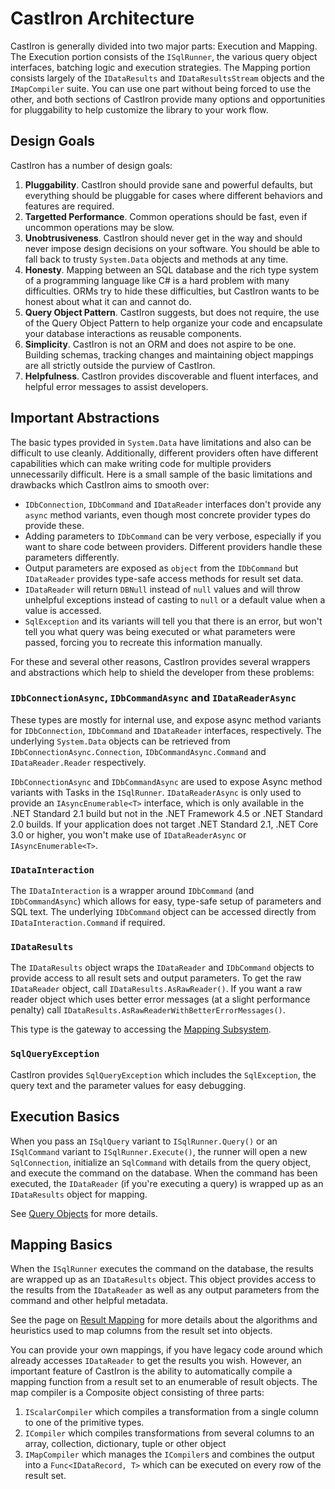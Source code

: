 # CastIron Architecture

CastIron is generally divided into two major parts: Execution and Mapping. The Execution portion consists of the `ISqlRunner`, the various query object interfaces, batching logic and execution strategies. The Mapping portion consists largely of the `IDataResults` and `IDataResultsStream` objects and the `IMapCompiler` suite. You can use one part without being forced to use the other, and both sections of CastIron provide many options and opportunities for pluggability to help customize the library to your work flow.

## Design Goals

CastIron has a number of design goals:

1. **Pluggability**. CastIron should provide sane and powerful defaults, but everything should be pluggable for cases where different behaviors and features are required.
1. **Targetted Performance**. Common operations should be fast, even if uncommon operations may be slow.
1. **Unobtrusiveness**. CastIron should never get in the way and should never impose design decisions on your software. You should be able to fall back to trusty `System.Data` objects and methods at any time.
1. **Honesty**. Mapping between an SQL database and the rich type system of a programming language like C# is a hard problem with many difficulties. ORMs try to hide these difficulties, but CastIron wants to be honest about what it can and cannot do.
1. **Query Object Pattern**. CastIron suggests, but does not require, the use of the Query Object Pattern to help organize your code and encapsulate your database interactions as reusable components.
1. **Simplicity**. CastIron is not an ORM and does not aspire to be one. Building schemas, tracking changes and maintaining object mappings are all strictly outside the purview of CastIron.
1. **Helpfulness**. CastIron provides discoverable and fluent interfaces, and helpful error messages to assist developers.

## Important Abstractions

The basic types provided in `System.Data` have limitations and also can be difficult to use cleanly. Additionally, different providers often have different capabilities which can make writing code for multiple providers unnecessarily difficult. Here is a small sample of the basic limitations and drawbacks which CastIron aims to smooth over:

* `IDbConnection`, `IDbCommand` and `IDataReader` interfaces don't provide any `async` method variants, even though most concrete provider types do provide these.
* Adding parameters to `IDbCommand` can be very verbose, especially if you want to share code between providers. Different providers handle these parameters differently.
* Output parameters are exposed as `object` from the `IDbCommand` but `IDataReader` provides type-safe access methods for result set data.
* `IDataReader` will return `DBNull` instead of `null` values and will throw unhelpful exceptions instead of casting to `null` or a default value when a value is accessed.
* `SqlException` and its variants will tell you that there is an error, but won't tell you what query was being executed or what parameters were passed, forcing you to recreate this information manually.

For these and several other reasons, CastIron provides several wrappers and abstractions which help to shield the developer from these problems:

### `IDbConnectionAsync`, `IDbCommandAsync` and `IDataReaderAsync`

These types are mostly for internal use, and expose async method variants for `IDbConnection`, `IDbCommand` and `IDataReader` interfaces, respectively. The underlying `System.Data` objects can be retrieved from `IDbConnectionAsync.Connection`, `IDbCommandAsync.Command` and `IDataReader.Reader` respectively.

`IDbConnectionAsync` and `IDbCommandAsync` are used to expose Async method variants with Tasks in the `ISqlRunner`. `IDataReaderAsync` is only used to provide an `IAsyncEnumerable<T>` interface, which is only available in the .NET Standard 2.1 build but not in the .NET Framework 4.5 or .NET Standard 2.0 builds. If your application does not target .NET Standard 2.1, .NET Core 3.0 or higher, you won't make use of `IDataReaderAsync` or `IAsyncEnumerable<T>`.

### `IDataInteraction`

The `IDataInteraction` is a wrapper around `IDbCommand` (and `IDbCommandAsync`) which allows for easy, type-safe setup of parameters and SQL text. The underlying `IDbCommand` object can be accessed directly from `IDataInteraction.Command` if required.

### `IDataResults`

The `IDataResults` object wraps the `IDataReader` and `IDbCommand` objects to provide access to all result sets and output parameters. To get the raw `IDataReader` object, call `IDataResults.AsRawReader()`. If you want a raw reader object which uses better error messages (at a slight performance penalty) call `IDataResults.AsRawReaderWithBetterErrorMessages()`.

This type is the gateway to accessing the [Mapping Subsystem](mapping.md).

### `SqlQueryException`

CastIron provides `SqlQueryException` which includes the `SqlException`, the query text and the parameter values for easy debugging.

## Execution Basics

When you pass an `ISqlQuery` variant to `ISqlRunner.Query()` or an `ISqlCommand` variant to `ISqlRunner.Execute()`, the runner will open a new `SqlConnection`, initialize an `SqlCommand` with details from the query object, and execute the command on the database. When the command has been executed, the `IDataReader` (if you're executing a query) is wrapped up as an `IDataResults` object for mapping.

See [Query Objects](queryobjects.md) for more details.

## Mapping Basics

When the `ISqlRunner` executes the command on the database, the results are wrapped up as an `IDataResults` object. This object provides access to the results from the `IDataReader` as well as any output parameters from the command and other helpful metadata.

See the page on [Result Mapping](mapping.md) for more details about the algorithms and heuristics used to map columns from the result set into objects.

You can provide your own mappings, if you have legacy code around which already accesses `IDataReader` to get the results you wish. However, an important feature of CastIron is the ability to automatically compile a mapping function from a result set to an enumerable of result objects. The map compiler is a Composite object consisting of three parts:

1. `IScalarCompiler` which compiles a transformation from a single column to one of the primitive types.
1. `ICompiler` which compiles transformations from several columns to an array, collection, dictionary, tuple or other object
1. `IMapCompiler` which manages the `ICompiler`s and combines the output into a `Func<IDataRecord, T>` which can be executed on every row of the result set.